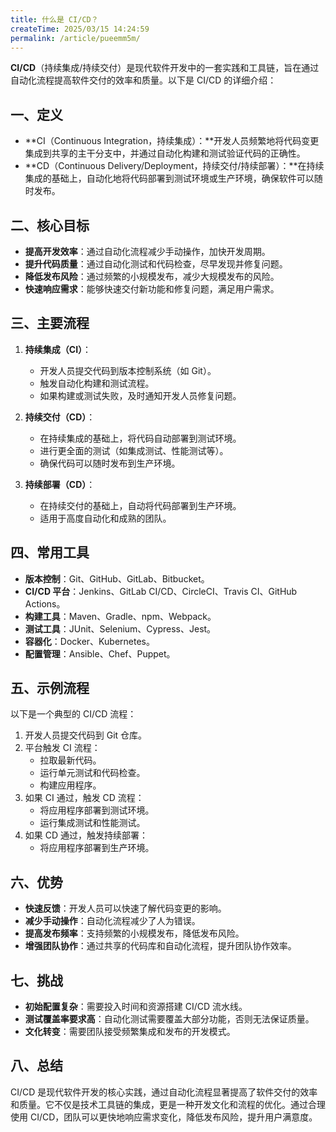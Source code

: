 ```yaml
---
title: 什么是 CI/CD？
createTime: 2025/03/15 14:24:59
permalink: /article/pueemm5m/
---
```


**CI/CD**（持续集成/持续交付）是现代软件开发中的一套实践和工具链，旨在通过自动化流程提高软件交付的效率和质量。以下是 CI/CD 的详细介绍：

## 一、定义

- **CI（Continuous Integration，持续集成）：**开发人员频繁地将代码变更集成到共享的主干分支中，并通过自动化构建和测试验证代码的正确性。
- **CD（Continuous Delivery/Deployment，持续交付/持续部署）：**在持续集成的基础上，自动化地将代码部署到测试环境或生产环境，确保软件可以随时发布。

## 二、核心目标

- **提高开发效率**：通过自动化流程减少手动操作，加快开发周期。
- **提升代码质量**：通过自动化测试和代码检查，尽早发现并修复问题。
- **降低发布风险**：通过频繁的小规模发布，减少大规模发布的风险。
- **快速响应需求**：能够快速交付新功能和修复问题，满足用户需求。

## 三、主要流程

1. **持续集成（CI）**：

   - 开发人员提交代码到版本控制系统（如 Git）。
   - 触发自动化构建和测试流程。
   - 如果构建或测试失败，及时通知开发人员修复问题。

2. **持续交付（CD）**：

   - 在持续集成的基础上，将代码自动部署到测试环境。
   - 进行更全面的测试（如集成测试、性能测试等）。
   - 确保代码可以随时发布到生产环境。

3. **持续部署（CD）**：
   - 在持续交付的基础上，自动将代码部署到生产环境。
   - 适用于高度自动化和成熟的团队。

## 四、常用工具

- **版本控制**：Git、GitHub、GitLab、Bitbucket。
- **CI/CD 平台**：Jenkins、GitLab CI/CD、CircleCI、Travis CI、GitHub Actions。
- **构建工具**：Maven、Gradle、npm、Webpack。
- **测试工具**：JUnit、Selenium、Cypress、Jest。
- **容器化**：Docker、Kubernetes。
- **配置管理**：Ansible、Chef、Puppet。

## 五、示例流程

以下是一个典型的 CI/CD 流程：

1. 开发人员提交代码到 Git 仓库。
2. 平台触发 CI 流程：
   - 拉取最新代码。
   - 运行单元测试和代码检查。
   - 构建应用程序。
3. 如果 CI 通过，触发 CD 流程：
   - 将应用程序部署到测试环境。
   - 运行集成测试和性能测试。
4. 如果 CD 通过，触发持续部署：
   - 将应用程序部署到生产环境。

## 六、优势

- **快速反馈**：开发人员可以快速了解代码变更的影响。
- **减少手动操作**：自动化流程减少了人为错误。
- **提高发布频率**：支持频繁的小规模发布，降低发布风险。
- **增强团队协作**：通过共享的代码库和自动化流程，提升团队协作效率。

## 七、挑战

- **初始配置复杂**：需要投入时间和资源搭建 CI/CD 流水线。
- **测试覆盖率要求高**：自动化测试需要覆盖大部分功能，否则无法保证质量。
- **文化转变**：需要团队接受频繁集成和发布的开发模式。

## 八、总结

CI/CD 是现代软件开发的核心实践，通过自动化流程显著提高了软件交付的效率和质量。它不仅是技术工具链的集成，更是一种开发文化和流程的优化。通过合理使用 CI/CD，团队可以更快地响应需求变化，降低发布风险，提升用户满意度。
